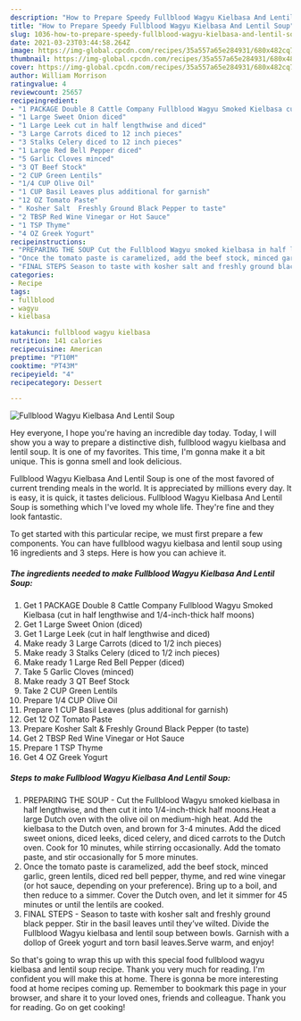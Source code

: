 ```yaml
---
description: "How to Prepare Speedy Fullblood Wagyu Kielbasa And Lentil Soup"
title: "How to Prepare Speedy Fullblood Wagyu Kielbasa And Lentil Soup"
slug: 1036-how-to-prepare-speedy-fullblood-wagyu-kielbasa-and-lentil-soup
date: 2021-03-23T03:44:58.264Z
image: https://img-global.cpcdn.com/recipes/35a557a65e284931/680x482cq70/fullblood-wagyu-kielbasa-and-lentil-soup-recipe-main-photo.jpg
thumbnail: https://img-global.cpcdn.com/recipes/35a557a65e284931/680x482cq70/fullblood-wagyu-kielbasa-and-lentil-soup-recipe-main-photo.jpg
cover: https://img-global.cpcdn.com/recipes/35a557a65e284931/680x482cq70/fullblood-wagyu-kielbasa-and-lentil-soup-recipe-main-photo.jpg
author: William Morrison
ratingvalue: 4
reviewcount: 25657
recipeingredient:
- "1 PACKAGE Double 8 Cattle Company Fullblood Wagyu Smoked Kielbasa cut in half lengthwise and 14inchthick half moons"
- "1 Large Sweet Onion diced"
- "1 Large Leek cut in half lengthwise and diced"
- "3 Large Carrots diced to 12 inch pieces"
- "3 Stalks Celery diced to 12 inch pieces"
- "1 Large Red Bell Pepper diced"
- "5 Garlic Cloves minced"
- "3 QT Beef Stock"
- "2 CUP Green Lentils"
- "1/4 CUP Olive Oil"
- "1 CUP Basil Leaves plus additional for garnish"
- "12 OZ Tomato Paste"
- " Kosher Salt  Freshly Ground Black Pepper to taste"
- "2 TBSP Red Wine Vinegar or Hot Sauce"
- "1 TSP Thyme"
- "4 OZ Greek Yogurt"
recipeinstructions:
- "PREPARING THE SOUP Cut the Fullblood Wagyu smoked kielbasa in half lengthwise, and then cut it into 1/4-inch-thick half moons.Heat a large Dutch oven with the olive oil on medium-high heat. Add the kielbasa to the Dutch oven, and brown for 3-4 minutes. Add the diced sweet onions, diced leeks, diced celery, and diced carrots to the Dutch oven. Cook for 10 minutes, while stirring occasionally. Add the tomato paste, and stir occasionally for 5 more minutes."
- "Once the tomato paste is caramelized, add the beef stock, minced garlic, green lentils, diced red bell pepper, thyme, and red wine vinegar (or hot sauce, depending on your preference). Bring up to a boil, and then reduce to a simmer. Cover the Dutch oven, and let it simmer for 45 minutes or until the lentils are cooked."
- "FINAL STEPS Season to taste with kosher salt and freshly ground black pepper. Stir in the basil leaves until they’ve wilted. Divide the Fullblood Wagyu kielbasa and lentil soup between bowls. Garnish with a dollop of Greek yogurt and torn basil leaves.Serve warm, and enjoy!"
categories:
- Recipe
tags:
- fullblood
- wagyu
- kielbasa

katakunci: fullblood wagyu kielbasa 
nutrition: 141 calories
recipecuisine: American
preptime: "PT10M"
cooktime: "PT43M"
recipeyield: "4"
recipecategory: Dessert

---
```



![Fullblood Wagyu Kielbasa And Lentil Soup](https://img-global.cpcdn.com/recipes/35a557a65e284931/680x482cq70/fullblood-wagyu-kielbasa-and-lentil-soup-recipe-main-photo.jpg)

Hey everyone, I hope you're having an incredible day today. Today, I will show you a way to prepare a distinctive dish, fullblood wagyu kielbasa and lentil soup. It is one of my favorites. This time, I'm gonna make it a bit unique. This is gonna smell and look delicious.

Fullblood Wagyu Kielbasa And Lentil Soup is one of the most favored of current trending meals in the world. It is appreciated by millions every day. It is easy, it is quick, it tastes delicious. Fullblood Wagyu Kielbasa And Lentil Soup is something which I've loved my whole life. They're fine and they look fantastic.




To get started with this particular recipe, we must first prepare a few components. You can have fullblood wagyu kielbasa and lentil soup using 16 ingredients and 3 steps. Here is how you can achieve it.

<!--inarticleads1-->

##### The ingredients needed to make Fullblood Wagyu Kielbasa And Lentil Soup:

1. Get 1 PACKAGE Double 8 Cattle Company Fullblood Wagyu Smoked Kielbasa (cut in half lengthwise and 1/4-inch-thick half moons)
1. Get 1 Large Sweet Onion (diced)
1. Get 1 Large Leek (cut in half lengthwise and diced)
1. Make ready 3 Large Carrots (diced to 1/2 inch pieces)
1. Make ready 3 Stalks Celery (diced to 1/2 inch pieces)
1. Make ready 1 Large Red Bell Pepper (diced)
1. Take 5 Garlic Cloves (minced)
1. Make ready 3 QT Beef Stock
1. Take 2 CUP Green Lentils
1. Prepare 1/4 CUP Olive Oil
1. Prepare 1 CUP Basil Leaves (plus additional for garnish)
1. Get 12 OZ Tomato Paste
1. Prepare  Kosher Salt &amp; Freshly Ground Black Pepper (to taste)
1. Get 2 TBSP Red Wine Vinegar or Hot Sauce
1. Prepare 1 TSP Thyme
1. Get 4 OZ Greek Yogurt




<!--inarticleads2-->

##### Steps to make Fullblood Wagyu Kielbasa And Lentil Soup:

1. PREPARING THE SOUP - Cut the Fullblood Wagyu smoked kielbasa in half lengthwise, and then cut it into 1/4-inch-thick half moons.Heat a large Dutch oven with the olive oil on medium-high heat. Add the kielbasa to the Dutch oven, and brown for 3-4 minutes. Add the diced sweet onions, diced leeks, diced celery, and diced carrots to the Dutch oven. Cook for 10 minutes, while stirring occasionally. Add the tomato paste, and stir occasionally for 5 more minutes.
1. Once the tomato paste is caramelized, add the beef stock, minced garlic, green lentils, diced red bell pepper, thyme, and red wine vinegar (or hot sauce, depending on your preference). Bring up to a boil, and then reduce to a simmer. Cover the Dutch oven, and let it simmer for 45 minutes or until the lentils are cooked.
1. FINAL STEPS - Season to taste with kosher salt and freshly ground black pepper. Stir in the basil leaves until they’ve wilted. Divide the Fullblood Wagyu kielbasa and lentil soup between bowls. Garnish with a dollop of Greek yogurt and torn basil leaves.Serve warm, and enjoy!




So that's going to wrap this up with this special food fullblood wagyu kielbasa and lentil soup recipe. Thank you very much for reading. I'm confident you will make this at home. There is gonna be more interesting food at home recipes coming up. Remember to bookmark this page in your browser, and share it to your loved ones, friends and colleague. Thank you for reading. Go on get cooking!
